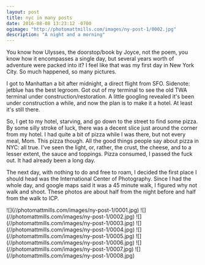 ```yaml
---
layout: post
title: nyc in many posts
date: 2016-08-08 13:23:12 -0700
ogimage: "http://photomattmills.com/images/ny-post-1/0002.jpg"
description: "A night and a morning"
---
```


You know how Ulysses, the doorstop/book by Joyce, not the poem, you know how it encompasses a single day, but several years worth of adventure were packed into it? I feel like that was my first day in New York City. So much happened, so many pictures.

I got to Manhattan a bit after midnight, a direct flight from SFO. Sidenote: jetblue has the best legroom. Got out of my terminal to see the old TWA terminal under construction/restoration. A little googling revealed it's been under construction a while, and now the plan is to make it a hotel. At least it's still there.

So, I get to my hotel, starving, and go down to the street to find some pizza. By some silly stroke of luck, there was a decent slice just around the corner from my hotel. I had quite a bit of pizza while I was there, but not every meal, Mom. This pizza though. All the good things people say about pizza in NYC: all true. I've seen the light, or, rather, the crust, the cheese, and to a lesser extent, the sauce and toppings. Pizza consumed, I passed the fuck out. It had already been a long day.

The next day, with nothing to do and free to roam, I decided the first place I should head was the International Center of Photography. Since I had the whole day, and google maps said it was a 45 minute walk, I figured why not walk and shoot. These photos are about half from the night before and half from the walk to ICP.

<span style="display:block;" class="center">
  ![](//photomattmills.com/images/ny-post-1/0001.jpg)
![](//photomattmills.com/images/ny-post-1/0002.jpg)
![](//photomattmills.com/images/ny-post-1/0003.jpg)
![](//photomattmills.com/images/ny-post-1/0004.jpg)
![](//photomattmills.com/images/ny-post-1/0005.jpg)
![](//photomattmills.com/images/ny-post-1/0006.jpg)
![](//photomattmills.com/images/ny-post-1/0007.jpg)
![](//photomattmills.com/images/ny-post-1/0008.jpg)
</span>
